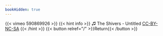 ```yaml
---
bookHidden: true
---
```


{{< vimeo 590869926 >}}
{{< hint info >}}
♫ The Shivers - Untitled [CC-BY-NC-SA](https://freemusicarchive.org/music/The_Shivers/Phoning_It_In_061005/Untitled_1269)
{{< /hint >}}
{{< button relref="/" >}}Return{{< /button >}}
